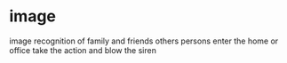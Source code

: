 # image
image recognition of family and friends others persons enter the home or office take the action and blow the siren
